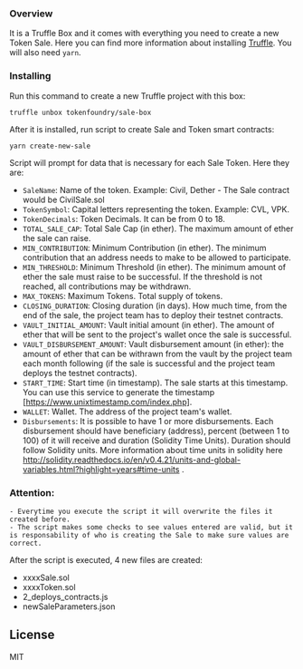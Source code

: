 
### Overview

It is a Truffle Box and it comes with everything you need to create a new Token Sale. Here you can find more information about installing [Truffle](http://truffleframework.com/). You will also need `yarn`.
 
### Installing

Run this command to create a new Truffle project with this box:
```
truffle unbox tokenfoundry/sale-box
```

After it is installed, run script to create Sale and Token smart contracts:
```
yarn create-new-sale
```

Script will prompt for data that is necessary for each Sale Token. Here they are:
 - `SaleName`: Name of the token. Example: Civil, Dether - The Sale contract would be CivilSale.sol
 - `TokenSymbol`: Capital letters representing the token. Example: CVL, VPK.
 - `TokenDecimals`: Token Decimals. It can be from 0 to 18.
 - `TOTAL_SALE_CAP`: Total Sale Cap (in ether). The maximum amount of ether the sale can raise.
 - `MIN_CONTRIBUTION`: Minimum Contribution (in ether). The minimum contribution that an address needs to make to be allowed to participate.
 - `MIN_THRESHOLD`: Minimum Threshold (in ether). The minimum amount of ether the sale must raise to be successful. If the threshold is not reached, all contributions may be withdrawn.
 - `MAX_TOKENS`: Maximum Tokens. Total supply of tokens.
 - `CLOSING_DURATION`: Closing duration (in days). How much time, from the end of the sale, the project team has to deploy their testnet contracts.
 - `VAULT_INITIAL_AMOUNT`: Vault initial amount (in ether). The amount of ether that will be sent to the project\'s wallet once the sale is successful.
 - `VAULT_DISBURSEMENT_AMOUNT`: Vault disbursement amount (in ether): the amount of ether that can be withrawn from the vault by the project team each month following (if the sale is successful and the project team deploys the testnet contracts).
 - `START_TIME`: Start time (in timestamp). The sale starts at this timestamp. You can use this service to generate the timestamp [https://www.unixtimestamp.com/index.php].
 - `WALLET`: Wallet. The address of the project team\'s wallet.
 - `Disbursements`: It is possible to have 1 or more disbursements. Each disbursement should have beneficiary (address), percent (between 1 to 100) of it will receive and duration (Solidity Time Units). Duration should follow Solidity units. More information about time units in solidity here http://solidity.readthedocs.io/en/v0.4.21/units-and-global-variables.html?highlight=years#time-units .
 
### Attention: 
	- Everytime you execute the script it will overwrite the files it created before.
	- The script makes some checks to see values entered are valid, but it is responsability of who is creating the Sale to make sure values are correct.

After the script is executed, 4 new files are created:
 - xxxxSale.sol
 - xxxxToken.sol
 - 2_deploys_contracts.js
 - newSaleParameters.json

## License

MIT
